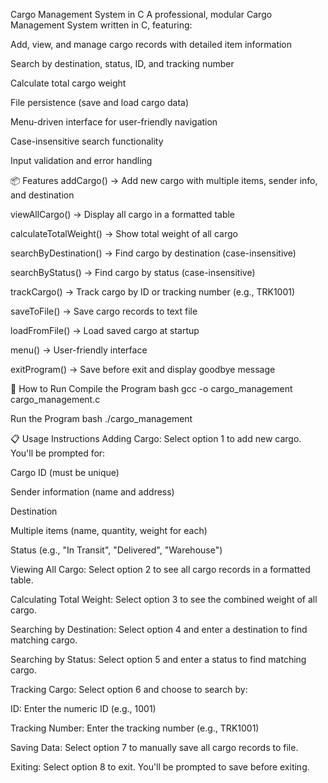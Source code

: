 Cargo Management System in C
A professional, modular Cargo Management System written in C, featuring:

Add, view, and manage cargo records with detailed item information

Search by destination, status, ID, and tracking number

Calculate total cargo weight

File persistence (save and load cargo data)

Menu-driven interface for user-friendly navigation

Case-insensitive search functionality

Input validation and error handling

📦 Features
addCargo() → Add new cargo with multiple items, sender info, and destination

viewAllCargo() → Display all cargo in a formatted table

calculateTotalWeight() → Show total weight of all cargo

searchByDestination() → Find cargo by destination (case-insensitive)

searchByStatus() → Find cargo by status (case-insensitive)

trackCargo() → Track cargo by ID or tracking number (e.g., TRK1001)

saveToFile() → Save cargo records to text file

loadFromFile() → Load saved cargo at startup

menu() → User-friendly interface

exitProgram() → Save before exit and display goodbye message


🚀 How to Run
Compile the Program
bash
gcc -o cargo_management cargo_management.c

Run the Program
bash
./cargo_management

📋 Usage Instructions
Adding Cargo: Select option 1 to add new cargo. You'll be prompted for:

Cargo ID (must be unique)

Sender information (name and address)

Destination

Multiple items (name, quantity, weight for each)

Status (e.g., "In Transit", "Delivered", "Warehouse")

Viewing All Cargo: Select option 2 to see all cargo records in a formatted table.

Calculating Total Weight: Select option 3 to see the combined weight of all cargo.

Searching by Destination: Select option 4 and enter a destination to find matching cargo.

Searching by Status: Select option 5 and enter a status to find matching cargo.

Tracking Cargo: Select option 6 and choose to search by:

ID: Enter the numeric ID (e.g., 1001)

Tracking Number: Enter the tracking number (e.g., TRK1001)

Saving Data: Select option 7 to manually save all cargo records to file.

Exiting: Select option 8 to exit. You'll be prompted to save before exiting.
